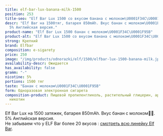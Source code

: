```yaml
---
title: elf-bar-lux-banana-milk-1500
position: 253
title-seo: "Elf Bar Lux 1500 со вкусом банана с молоком\U0001F34C\U0001F95B"
descr: "Elf Bar на 1500тяг, батарея 850mAh. Вкус банан с молоком\U0001F34C\U0001F95B.
  5% Английская версия."
product-name: "Elf Bar Lux 1500 банан с молоком\U0001F34C\U0001F95B"
product-alt: "Elf Bar Lux 1500 со вкусом банана с молоком\U0001F34C\U0001F95B"
strong: Крепкий
brand: Elfbar
composition: e-sigarety
price: 250
image: "/img/products/odnorazki/elf/1500/elfbar-lux-1500-banana-milk.jpg"
availability-descr: Ожидается
has_availability: false
gramm: "-"
nicotine: 5%
portions: 1500 тяг
taste: "Банан с молоком\U0001F34C\U0001F95B"
form: Одноразовая электронная сигарета
composition-product: Пищевой пропиленгликоль, растительный глицерин, ароматизатор,
  никотин
---
```


Elf Bar Lux на 1500 затяжек, батарея 850mAh. Вкус банан с молоком🍌🥛. 5% Английская версия.<br>
Не забываем что у ELF Bar более 20 вкусов : [смотреть всю линейку Elf Bar](/elfbar).